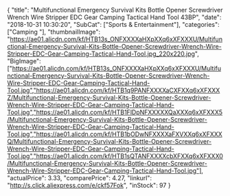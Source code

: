 {
	"title": "Multifunctional Emergency Survival Kits Bottle Opener Screwdriver Wrench Wire Stripper EDC Gear Camping Tactical Hand Tool 43BP",
	"date": "2018-10-31 10:30:20",
	"SubCat": ["Sports & Entertainment"],
	"categories": ["Camping "],
	"thumbnailImage": "https://ae01.alicdn.com/kf/HTB13s_ONFXXXXaHXpXXq6xXFXXXU/Multifunctional-Emergency-Survival-Kits-Bottle-Opener-Screwdriver-Wrench-Wire-Stripper-EDC-Gear-Camping-Tactical-Hand-Tool.jpg_220x220.jpg",
	"BigImage": ["https://ae01.alicdn.com/kf/HTB13s_ONFXXXXaHXpXXq6xXFXXXU/Multifunctional-Emergency-Survival-Kits-Bottle-Opener-Screwdriver-Wrench-Wire-Stripper-EDC-Gear-Camping-Tactical-Hand-Tool.jpg","https://ae01.alicdn.com/kf/HTB1q9PANFXXXXaCXFXXq6xXFXXXZ/Multifunctional-Emergency-Survival-Kits-Bottle-Opener-Screwdriver-Wrench-Wire-Stripper-EDC-Gear-Camping-Tactical-Hand-Tool.jpg","https://ae01.alicdn.com/kf/HTB1FlDpNFXXXXXQaXXXq6xXFXXX5/Multifunctional-Emergency-Survival-Kits-Bottle-Opener-Screwdriver-Wrench-Wire-Stripper-EDC-Gear-Camping-Tactical-Hand-Tool.jpg","https://ae01.alicdn.com/kf/HTB1bODwNFXXXXaFXVXXq6xXFXXXQ/Multifunctional-Emergency-Survival-Kits-Bottle-Opener-Screwdriver-Wrench-Wire-Stripper-EDC-Gear-Camping-Tactical-Hand-Tool.jpg","https://ae01.alicdn.com/kf/HTB1sQTANFXXXXcbXFXXq6xXFXXX0/Multifunctional-Emergency-Survival-Kits-Bottle-Opener-Screwdriver-Wrench-Wire-Stripper-EDC-Gear-Camping-Tactical-Hand-Tool.jpg"],
	"actualPrice": 3.33,
	"comparePrice": 4.27,
	"linkurl": "http://s.click.aliexpress.com/e/ckf57Fok",
	"inStock": 97
}
